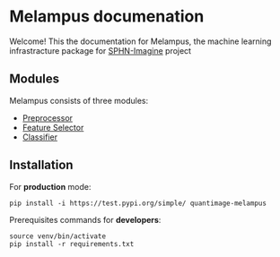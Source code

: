 # Melampus documenation
Welcome! This the documentation for Melampus, the machine learning infrastracture package for [SPHN-Imagine](http://medgift.hevs.ch/wordpress/projects/imagine/) project 

## Modules
Melampus consists of three modules:

+ [Preprocessor](preprocessor.md)
+ [Feature Selector](feature_selector.md)
+ [Classifier](classifier.md)

## Installation
For **production** mode:
```
pip install -i https://test.pypi.org/simple/ quantimage-melampus
```
Prerequisites commands for **developers**:

```
source venv/bin/activate
pip install -r requirements.txt
```